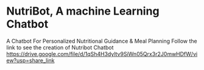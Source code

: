 # NutriBot, A machine Learning Chatbot
A Chatbot For Personalized Nutritional Guidance &amp; Meal  Planning
Follow the link to see the creation of Nutribot Chatbot
https://drive.google.com/file/d/1qSh4H3dyltv9SiWn05Qrx3r2J0mwHDfW/view?usp=share_link
